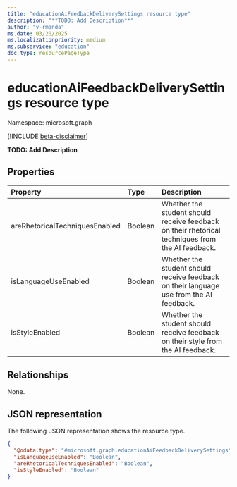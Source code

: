 ```yaml
---
title: "educationAiFeedbackDeliverySettings resource type"
description: "**TODO: Add Description**"
author: "v-rmanda"
ms.date: 03/20/2025
ms.localizationpriority: medium
ms.subservice: "education"
doc_type: resourcePageType
---
```


# educationAiFeedbackDeliverySettings resource type

Namespace: microsoft.graph

[!INCLUDE [beta-disclaimer](../../includes/beta-disclaimer.md)]

**TODO: Add Description**


## Properties
|Property|Type|Description|
|:---|:---|:---|
|areRhetoricalTechniquesEnabled|Boolean|Whether the student should receive feedback on their rhetorical techniques from the AI feedback.|
|isLanguageUseEnabled|Boolean|Whether the student should receive feedback on their language use from the AI feedback.|
|isStyleEnabled|Boolean|Whether the student should receive feedback on their style from the AI feedback.|

## Relationships
None.

## JSON representation
The following JSON representation shows the resource type.
<!-- {
  "blockType": "resource",
  "@odata.type": "microsoft.graph.educationAiFeedbackDeliverySettings"
}
-->
``` json
{
  "@odata.type": "#microsoft.graph.educationAiFeedbackDeliverySettings",
  "isLanguageUseEnabled": "Boolean",
  "areRhetoricalTechniquesEnabled": "Boolean",
  "isStyleEnabled": "Boolean"
}
```

